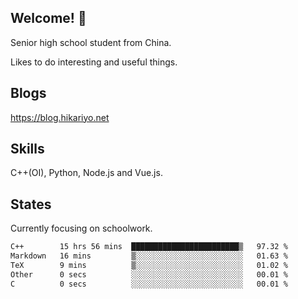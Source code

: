 ## Welcome! 👋

Senior high school student from China.

Likes to do interesting and useful things.

## Blogs

https://blog.hikariyo.net

## Skills

C++(OI), Python, Node.js and Vue.js.

## States

Currently focusing on schoolwork.

<!--START_SECTION:waka-->

```txt
C++        15 hrs 56 mins  ████████████████████████▒   97.32 %
Markdown   16 mins         ▒░░░░░░░░░░░░░░░░░░░░░░░░   01.63 %
TeX        9 mins          ▒░░░░░░░░░░░░░░░░░░░░░░░░   01.02 %
Other      0 secs          ░░░░░░░░░░░░░░░░░░░░░░░░░   00.01 %
C          0 secs          ░░░░░░░░░░░░░░░░░░░░░░░░░   00.01 %
```

<!--END_SECTION:waka-->

